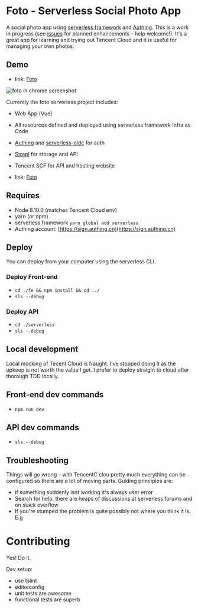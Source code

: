 # Foto - Serverless Social Photo App

A social photo app using [serverless framework](https://serverless.com/) and [Authing](https://authing.cn). This is a work in progress (see [issues](https://github.com/authing/foto/issues) for planned enhancements - help welcome!). It's a great app for learning and trying out Tencent Cloud and it is useful for managing your own photos.

## Demo

- link: [Foto](http://h0d7gjj-hko2zsj-1253396422.cos-website.ap-guangzhou.myqcloud.com)

![foto in chrome screenshot](https://cdn.authing.cn/blog/20200227122137.png)

Currently the foto serverless project includes:
- Web App (Vue)
- All resources defined and deployed using serverless framework Infra as Code
- [Authing](https://authing.cn) and [serverless-oidc](https://github.com/autthing/serverless-oidc) for auth
- [Strapi](https://strapi.io) for storage and API
- Tencent SCF for API and hosting website

- link: [Foto](http://h0d7gjj-hko2zsj-1253396422.cos-website.ap-guangzhou.myqcloud.com)

## Requires

- Node 8.10.0 (matches Tencent Cloud env)
- yarn (or npm)
- serverless framework `yarn global add serverless`
- Authing account: [https://sign.authing.cn](https://sign.authing.cn)

## Deploy

You can deploy from your computer using the serverless CLI.

### Deploy Front-end

- `cd ./fe && npm install && cd ../`
- `sls --debug`

### Deploy API

- `cd ./serverless`
- `sls --debug`

## Local development

Local mocking of Tecent Cloud is fraught. I've stopped doing it as the upkeep is not worth the value I get. I prefer to deploy straight to cloud after thorough TDD locally.

## Front-end dev commands

- `npm run dev`

## API dev commands

- `sls --debug`

## Troubleshooting

Things will go wrong - with TencentC clou pretty much everything can be configured so there are a lot of moving parts. Guiding principles are:

- if something suddenly isnt working it's always user error
- Search for help, there are heaps of discussions at serverless forums and on stack overflow
- If you're stumped the problem is quite possibly not where you think it is. E.g

# Contributing

Yes! Do it.

Dev setup:
- use tslint
- editorconfig
- unit tests are awesome
- functional tests are superb
